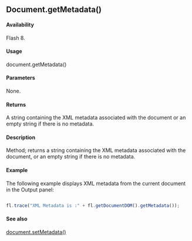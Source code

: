 ## Document.getMetadata()

#### Availability

Flash 8.

#### Usage

document.getMetadata()

#### Parameters

None.

#### Returns

A string containing the XML metadata associated with the document or an empty string if there is no metadata.

#### Description

Method; returns a string containing the XML metadata associated with the document, or an empty string if there is no metadata.

#### Example


The following example displays XML metadata from the current document in the Output panel:
```javascript

fl.trace("XML Metadata is :" + fl.getDocumentDOM().getMetadata());

```
#### See also

[document.setMetadata()](../Document_object/docum570.md)
